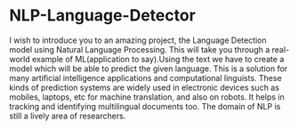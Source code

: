 # NLP-Language-Detector
I wish to introduce you to an amazing project, the Language Detection model using Natural Language Processing. This will take you through a real-world example of ML(application to say).Using the text we have to create a model which will be able to predict the given language. This is a solution for many artificial intelligence applications and computational linguists. These kinds of prediction systems are widely used in electronic devices such as mobiles, laptops, etc for machine translation, and also on robots. It helps in tracking and identifying multilingual documents too. The domain of NLP is still a lively area of researchers.
